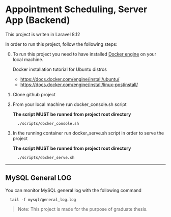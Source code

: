 # Appointment Scheduling, Server App (Backend)
This project is writen in Laravel 8.12

In order to run this project, follow the following steps:

0. To run this project you need to have installed [Docker engine](https://www.docker.com/) on your local machine.

    Docker installation tutorial for Ubuntu distros
    * https://docs.docker.com/engine/install/ubuntu/
    * https://docs.docker.com/engine/install/linux-postinstall/

1. Clone github project

2. From your local machine run docker_console.sh script
  
      **The script MUST be runned from project root directory**

    ```
      ./scripts/docker_console.sh
    ```
3. In the running container run docker_serve.sh script in order to serve the project
      
      **The script MUST be runned from project root directory**
    ```
      ./scripts/docker_serve.sh
    ```

----------

## MySQL General LOG
You can monitor MySQL general log with the following command
```
  tail -f mysql/general_log.log
```

> Note: This project is made for the purpose of graduate thesis.
